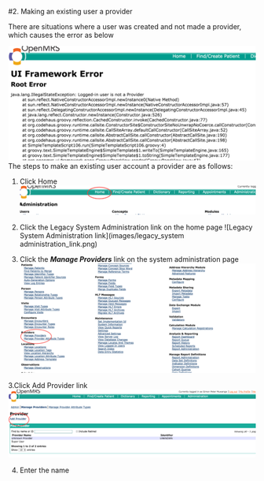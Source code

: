#2. Making an existing user a provider

There are situations where a user was created and not made a provider, which causes the error as below

![Error Logged In User is Not a Provider](images/error_loggedin_user_isnotaprovider.png)
The steps to make an existing user account a provider are as follows:
1. Click Home
    ![Legacy UI Menu](images/legacy-menu.png)
    
2. Click the Legacy System Administration link on the home page
![Legacy System Administration link](images/legacy_system administration_link.png)
3. Click the ***Manage Providers*** link on the system administration page
![Manage Providers link](images/manage_providers.png)

3.Click Add Provider link ![Add Provider](images/add_provider.png)


4. Enter the name 

